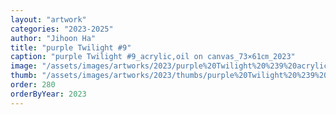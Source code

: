 ```yaml
---
layout: "artwork"
categories: "2023-2025"
author: "Jihoon Ha"
title: "purple Twilight #9"
caption: "purple Twilight #9_acrylic,oil on canvas_73×61㎝_2023"
image: "/assets/images/artworks/2023/purple%20Twilight%20%239%20acrylic%2Coil%20on%20canvas%2073x61cm%202023.jpg"
thumb: "/assets/images/artworks/2023/thumbs/purple%20Twilight%20%239%20acrylic%2Coil%20on%20canvas%2073x61cm%202023.jpg"
order: 280
orderByYear: 2023
---
```

